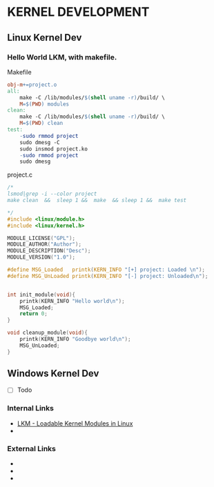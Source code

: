 # KERNEL DEVELOPMENT


## Linux Kernel Dev

### Hello World LKM, with makefile.

Makefile
```makefile
obj-m+=project.o
all:
	make -C /lib/modules/$(shell uname -r)/build/ \
	M=$(PWD) modules
clean:
	make -C /lib/modules/$(shell uname -r)/build/ \
	M=$(PWD) clean
test:
	-sudo rmmod project
	sudo dmesg -C
	sudo insmod project.ko
	-sudo rmmod project
	sudo dmesg
```


project.c
```c
/*
lsmod|grep -i --color project
make clean  &&  sleep 1 &&  make  && sleep 1 &&  make test

*/
#include <linux/module.h>
#include <linux/kernel.h>

MODULE_LICENSE("GPL");
MODULE_AUTHOR("Author");
MODULE_DESCRIPTION("Desc");
MODULE_VERSION("1.0");

#define MSG_Loaded   printk(KERN_INFO "[+] project: Loaded \n");
#define MSG_UnLoaded printk(KERN_INFO "[-] project: Unloaded\n");


int init_module(void){
    printk(KERN_INFO "Hello world\n");
    MSG_Loaded;
    return 0;
}

void cleanup_module(void){
    printk(KERN_INFO "Goodbye world\n");
    MSG_UnLoaded;
}

```


## Windows Kernel Dev
- [ ] Todo



### Internal Links
- [LKM - Loadable Kernel Modules in Linux](https://gist.github.com/loneicewolf/226e3e20e6041d12a63a5e833ebb0503)
- 



### External Links
- 
- 
- 



